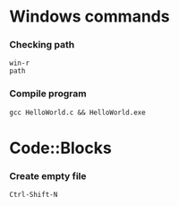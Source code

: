 # Windows commands

### Checking path
```
win-r
path
```

### Compile program
```
gcc HelloWorld.c && HelloWorld.exe
```



# Code::Blocks

### Create empty file
```
Ctrl-Shift-N
```
